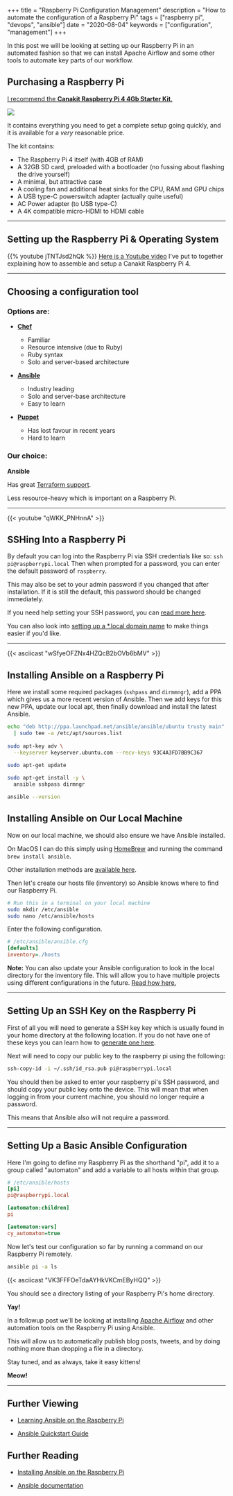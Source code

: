 +++
title = "Raspberry Pi Configuration Management"
description = "How to automate the configuration of a Raspberry Pi"
tags = ["raspberry pi", "devops", "ansible"]
date = "2020-08-04"
keywords = ["configuration", "management"]
+++

In this post we will be looking at setting up our Raspberry Pi in an automated fashion so that we can install Apache Airflow and some other tools to automate key parts of our workflow.

<!--more-->


## Purchasing a Raspberry Pi

<a target="_blank"  href="https://www.amazon.co.uk/gp/product/B07XH3HWTQ/ref=as_li_tl?ie=UTF8&camp=1634&creative=6738&creativeASIN=B07XH3HWTQ&linkCode=as2&tag=comyune-21&linkId=dbab78fff3656df9f3a66937af6c8e38">

I recommend the __Canakit Raspberry Pi 4 4Gb Starter Kit__.

<img border="0" src="//ws-eu.amazon-adsystem.com/widgets/q?_encoding=UTF8&MarketPlace=GB&ASIN=B07XH3HWTQ&ServiceVersion=20070822&ID=AsinImage&WS=1&Format=_SL250_&tag=comyune-21" >
</a>

It contains everything you need to get a complete setup going quickly, and it is available for a _very_ reasonable price.

The kit contains:

* The Raspberry Pi 4 itself (with 4GB of RAM)
* A 32GB SD card, preloaded with a bootloader (no fussing about flashing the drive yourself)
* A minimal, but attractive case
* A cooling fan and additional heat sinks for the CPU, RAM and GPU chips
* A USB type-C powerswitch adapter (actually quite useful)
* AC Power adapter (to USB type-C)
* A 4K compatible micro-HDMI to HDMI cable

---


## Setting up the Raspberry Pi & Operating System

{{% youtube jTNTJsd2hQk %}}
[Here is a Youtube video](https://www.youtube.com/watch?v=jTNTJsd2hQk)
I've put to together explaining how to assemble and setup a Canakit Raspberry Pi 4.

---


## Choosing a configuration tool


### Options are:

* [__Chef__](https://stackshare.io/chef)  
  - Familiar
  - Resource intensive (due to Ruby)
  - Ruby syntax
  - Solo and server-based architecture
  
* [__Ansible__](https://stackshare.io/ansible)  
  - Industry leading
  - Solo and server-base architecture
  - Easy to learn
  
* [__Puppet__](https://stackshare.io/puppet)  
  - Has lost favour in recent years
  - Hard to learn


### Our choice:

__Ansible__

Has great [Terraform support](https://www.hashicorp.com/resources/ansible-terraform-better-together/).

Less resource-heavy which is important on a Raspberry Pi.

---

{{< youtube "qWKK_PNHnnA" >}}


## SSHing Into a Raspberry Pi

By default you can log into the Raspberry Pi via SSH credentials like so:
`ssh pi@raspberrypi.local`
Then when prompted for a password, you can enter the default password of `raspberry`.

This may also be set to your admin password if you changed that after installation.
If it is still the default, this password should be changed immediately.

If you need help setting your SSH password, you can [read more here](https://www.shellhacks.com/raspberry-pi-default-password-how-to-change/).

You can also look into
[setting up a *.local domain name](https://www.howtogeek.com/167190/how-and-why-to-assign-the-.local-domain-to-your-raspberry-pi/)
to make things easier if you'd like.

---

{{< asciicast "wSfyeOFZNx4HZQcB2bOVb6bMV" >}}


## Installing Ansible on a Raspberry Pi

Here we install some required packages (`sshpass` and `dirmmngr`), add a PPA which gives us a more recent version of Ansible. Then we add keys for this new PPA, update our local apt, then finally download and install the latest Ansible.

```sh
echo "deb http://ppa.launchpad.net/ansible/ansible/ubuntu trusty main" \
  | sudo tee -a /etc/apt/sources.list
  
sudo apt-key adv \
  --keyserver keyserver.ubuntu.com --recv-keys 93C4A3FD7BB9C367
  
sudo apt-get update

sudo apt-get install -y \
  ansible sshpass dirmngr

ansible --version
```


## Installing Ansible on Our Local Machine

Now on our local machine, we should also ensure we have Ansible installed.

On MacOS I can do this simply using
[HomeBrew](https://brew.sh/)
and running the command `brew install ansible`.

Other installation methods are
[available here](https://docs.ansible.com/ansible/latest/installation_guide/intro_installation.html).

Then let's create our hosts file (inventory) so Ansible knows where to find our Raspberry Pi.

```sh
# Run this in a terminal on your local machine
sudo mkdir /etc/ansible
sudo nano /etc/ansible/hosts
```

Enter the following configuration.

```ini
# /etc/ansible/ansible.cfg
[defaults]
inventory=./hosts
```

__Note:__
You can also update your Ansible configuration to look in the local directory for the inventory file.
This will allow you to have multiple projects using different configurations in the future.
[Read how here.](https://www.rogerperkin.co.uk/network-automation/ansible/inventory-file/)


---


## Setting Up an SSH Key on the Raspberry Pi

First of all you will need to generate a SSH key key which is usually found in your home directory at the following location.
If you do not have one of these keys you can learn how to 
[generate one here](https://www.ssh.com/ssh/keygen/).

Next will need to copy our public key to the raspberry pi using the following:

```sh
ssh-copy-id -i ~/.ssh/id_rsa.pub pi@raspberrypi.local
```

You should then be asked to enter your raspberry pi's SSH password, and should copy your public key onto the device. This will mean that when logging in from your current machine, you should no longer require a password.

This means that Ansible also will not require a password.


---


## Setting Up a Basic Ansible Configuration

Here I'm going to define my Raspberry Pi as the shorthand "pi", add it to a group called "automaton" and add a variable to all hosts within that group.

```ini
# /etc/ansible/hosts
[pi]
pi@raspberrypi.local

[automaton:children]
pi

[automaton:vars]
cy_automaton=true
```


Now let's test our configuration so far by running a command on our Raspberry Pi remotely.

```sh
ansible pi -a ls
```

{{< asciicast "VK3FFFOeTdaAYHkVKCmEByHQQ" >}}

You should see a directory listing of your Raspberry Pi's home directory.

__Yay!__

In a followup post we'll be looking at installing
[Apache Airflow](https://airflow.apache.org/)
and other automation tools on the Raspberry Pi using Ansible.

This will allow us to automatically publish blog posts, tweets, and by doing nothing more than dropping a file in a directory.

Stay tuned, and as always, take it easy kittens!

__Meow!__

---

## Further Viewing

* [Learning Ansible on the Raspberry Pi](https://www.youtube.com/watch?v=XnIM2cxNVX0o)

* [Ansible Quickstart Guide](https://www.ansible.com/resources/videos/quick-start-video)



## Further Reading

* [Installing Ansible on the Raspberry Pi](https://www.theurbanpenguin.com/installing-ansible-on-the-raspberry-pi/)

* [Ansible documentation](https://docs.ansible.com)
